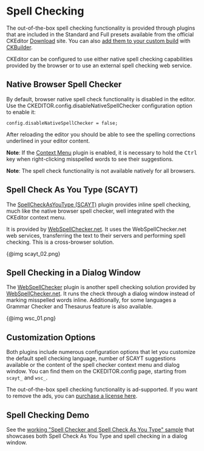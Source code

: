 <!--
Copyright (c) 2003-2017, CKSource - Frederico Knabben. All rights reserved.
For licensing, see LICENSE.md.
-->

# Spell Checking

<p class="requirements">
	The out-of-the-box spell checking functionality is provided through plugins that are included in the Standard and Full presets available from the official CKEditor <a href="http://ckeditor.com/download">Download</a> site. You can also <a href="#!/guide/dev_plugins">add them to your custom build</a> with <a href="http://ckeditor.com/builder">CKBuilder</a>.
</p>

CKEditor can be configured to use either native spell checking capabilities provided by the browser or to use an external spell checking web service.

## Native Browser Spell Checker

By default, browser native spell check functionality is disabled in the editor. Use the CKEDITOR.config.disableNativeSpellChecker configuration option to enable it:

	config.disableNativeSpellChecker = false;

After reloading the editor you should be able to see the spelling corrections underlined in your editor content.

**Note**: If the [Context Menu](http://ckeditor.com/addon/contextmenu) plugin is enabled, it is necessary to hold the <kbd>Ctrl</kbd> key when right-clicking misspelled words to see their suggestions.

**Note**: The spell check functionality is not available natively for all browsers.

## Spell Check As You Type (SCAYT)

The [SpellCheckAsYouType (SCAYT)](http://ckeditor.com/addon/scayt) plugin provides inline spell checking, much like the native browser spell checker, well integrated with the CKEditor context menu.

It is provided by [WebSpellChecker.net](http://www.webspellchecker.net/). It uses the WebSpellChecker.net web services, transferring the text to their servers and performing spell checking. This is a cross-browser solution.

{@img scayt_02.png}

## Spell Checking in a Dialog Window

The [WebSpellChecker](http://ckeditor.com/addon/wsc) plugin is another spell checking solution provided by [WebSpellChecker.net](http://www.webspellchecker.net/). It runs the check through a dialog window instead of marking misspelled words inline. Additionally, for some languages a Grammar Checker and Thesaurus feature is also available.

{@img wsc_01.png}

## Customization Options

Both plugins include numerous configuration options that let you customize the default spell checking
language, number of SCAYT suggestions available or the content of the spell checker context menu and dialog window.
You can find them on the CKEDITOR.config page, starting from `scayt_` and `wsc_`.

<p class="tip">
	The out-of-the-box spell checking functionality is ad-supported. If you want to remove the
	ads, you can <a href="http://cksource.com/ckeditor/services#spellCheck">purchase a license here</a>.
</p>

## Spell Checking Demo

See the [working "Spell Checker and Spell Check As You Type" sample](http://sdk.ckeditor.com/samples/spellchecker.html) that showcases both Spell Check As You Type and spell checking in a dialog window.
